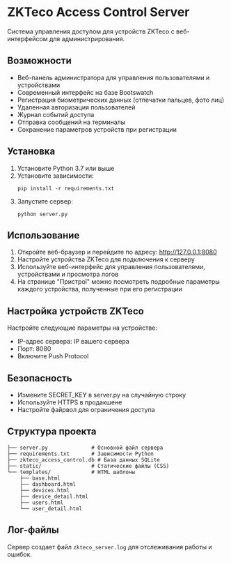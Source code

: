# ZKTeco Access Control Server

Система управления доступом для устройств ZKTeco с веб-интерфейсом для администрирования.

## Возможности

- Веб-панель администратора для управления пользователями и устройствами
- Современный интерфейс на базе Bootswatch
- Регистрация биометрических данных (отпечатки пальцев, фото лиц)
- Удаленная авторизация пользователей
- Журнал событий доступа
- Отправка сообщений на терминалы
- Сохранение параметров устройств при регистрации

## Установка

1. Установите Python 3.7 или выше
2. Установите зависимости:
   ```
   pip install -r requirements.txt
   ```
3. Запустите сервер:
   ```
   python server.py
   ```

## Использование

1. Откройте веб-браузер и перейдите по адресу: http://127.0.0.1:8080
2. Настройте устройства ZKTeco для подключения к серверу
3. Используйте веб-интерфейс для управления пользователями, устройствами и просмотра логов
4. На странице "Пристрої" можно посмотреть подробные параметры каждого устройства, полученные при его регистрации


## Настройка устройств ZKTeco

Настройте следующие параметры на устройстве:
- IP-адрес сервера: IP вашего сервера
- Порт: 8080
- Включите Push Protocol

## Безопасность

- Измените SECRET_KEY в server.py на случайную строку
- Используйте HTTPS в продакшене
- Настройте файрвол для ограничения доступа

## Структура проекта

```
├── server.py              # Основной файл сервера
├── requirements.txt       # Зависимости Python
├── zkteco_access_control.db # База данных SQLite
├── static/                # Статические файлы (CSS)
└── templates/             # HTML шаблоны
    ├── base.html
    ├── dashboard.html
    ├── devices.html
    ├── device_detail.html
    ├── users.html
    └── user_detail.html
```

## Лог-файлы

Сервер создает файл `zkteco_server.log` для отслеживания работы и ошибок.
